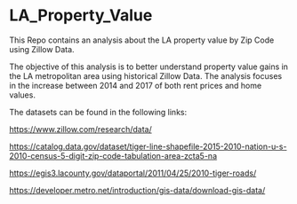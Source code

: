# LA_Property_Value
This Repo contains an analysis about the LA property value by Zip Code using Zillow Data.

The objective of this analysis is to better understand property value gains in the LA metropolitan area using historical Zillow Data. The analysis focuses in the increase between 2014 and 2017 of both rent prices and home values. 

The datasets can be found in the following links:

https://www.zillow.com/research/data/

https://catalog.data.gov/dataset/tiger-line-shapefile-2015-2010-nation-u-s-2010-census-5-digit-zip-code-tabulation-area-zcta5-na

https://egis3.lacounty.gov/dataportal/2011/04/25/2010-tiger-roads/

https://developer.metro.net/introduction/gis-data/download-gis-data/
